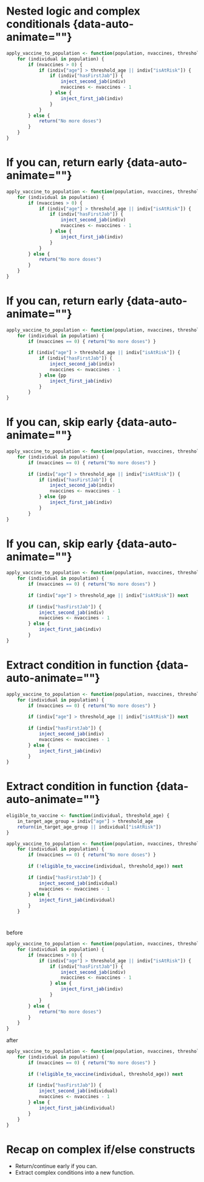 # Nested logic and complex conditionals {data-auto-animate=""}

```{.R .numberLines data-id="nested-logic" data-line-numbers="|3-14"}
apply_vaccine_to_population <- function(population, nvaccines, threshold_age) {
    for (individual in population) {
        if (nvaccines > 0) {
            if (indiv["age"] > threshold_age || indiv["isAtRisk"]) {
                if (indiv["hasFirstJab"]) {
                    inject_second_jab(indiv)
                    nvaccines <- nvaccines - 1
                } else {
                    inject_first_jab(indiv)
                }
            }
        } else {
            return("No more doses")
        }
    }
}
```

# If you can, return early {data-auto-animate=""}

```{.R .numberLines data-id="nested-logic" data-line-numbers="3,12-14"}
apply_vaccine_to_population <- function(population, nvaccines, threshold_age) {
    for (individual in population) {
        if (nvaccines > 0) {
            if (indiv["age"] > threshold_age || indiv["isAtRisk"]) {
                if (indiv["hasFirstJab"]) {
                    inject_second_jab(indiv)
                    nvaccines <- nvaccines - 1
                } else {
                    inject_first_jab(indiv)
                }
            }
        } else {
            return("No more doses")
        }
    }
}
```

# If you can, return early {data-auto-animate=""}

```{.R .numberLines data-id="nested-logic" data-line-numbers="3|5-11"}
apply_vaccine_to_population <- function(population, nvaccines, threshold_age) {
    for (individual in population) {
        if (nvaccines == 0) { return("No more doses") }
 
        if (indiv["age"] > threshold_age || indiv["isAtRisk"]) {
            if (indiv["hasFirstJab"]) {
                inject_second_jab(indiv)
                nvaccines <- nvaccines - 1
            } else {pp
                inject_first_jab(indiv)
            }
        }
}
```

# If you can, skip early {data-auto-animate=""}

```{.R .numberLines data-id="nested-logic" data-line-numbers="5"}
apply_vaccine_to_population <- function(population, nvaccines, threshold_age) {
    for (individual in population) {
        if (nvaccines == 0) { return("No more doses") }
 
        if (indiv["age"] > threshold_age || indiv["isAtRisk"]) {
            if (indiv["hasFirstJab"]) {
                inject_second_jab(indiv)
                nvaccines <- nvaccines - 1
            } else {pp
                inject_first_jab(indiv)
            }
        }
}
```

# If you can, skip early {data-auto-animate=""}

```{.R .numberLines data-id="nested-logic" data-line-numbers="5|7-12"}
apply_vaccine_to_population <- function(population, nvaccines, threshold_age) {
    for (individual in population) {
        if (nvaccines == 0) { return("No more doses") }
 
        if (indiv["age"] > threshold_age || indiv["isAtRisk"]) next
        
        if (indiv["hasFirstJab"]) {
            inject_second_jab(indiv)
            nvaccines <- nvaccines - 1
        } else {
            inject_first_jab(indiv)
        }
}

```
# Extract condition in function {data-auto-animate=""}

```{.R .numberLines data-id="nested-logic" data-line-numbers="5"}
apply_vaccine_to_population <- function(population, nvaccines, threshold_age) {
    for (individual in population) {
        if (nvaccines == 0) { return("No more doses") }
 
        if (indiv["age"] > threshold_age || indiv["isAtRisk"]) next
        
        if (indiv["hasFirstJab"]) {
            inject_second_jab(indiv)
            nvaccines <- nvaccines - 1
        } else {
            inject_first_jab(indiv)
        }
}
```

# Extract condition in function {data-auto-animate=""}

```{.R .numberLines data-line-numbers="1-4,10"}
eligible_to_vaccine <- function(individual, threshold_age) {
    in_target_age_group = indiv["age"] > threshold_age
    return(in_target_age_group || individual["isAtRisk"])
}

apply_vaccine_to_population <- function(population, nvaccines, threshold_age) {
    for (individual in population) {
        if (nvaccines == 0) { return("No more doses") }
        
        if (!eligible_to_vaccine(individual, threshold_age)) next
        
        if (indiv["hasFirstJab"]) {
            inject_second_jab(individual)
            nvaccines <- nvaccines - 1
        } else {
            inject_first_jab(individual)
        }
    }
```

# 

before
```{.R .numberLines data-id="nested-logic" data-line-numbers=""}
apply_vaccine_to_population <- function(population, nvaccines, threshold_age) {
    for (individual in population) {
        if (nvaccines > 0) {
            if (indiv["age"] > threshold_age || indiv["isAtRisk"]) {
                if (indiv["hasFirstJab"]) {
                    inject_second_jab(indiv)
                    nvaccines <- nvaccines - 1
                } else {
                    inject_first_jab(indiv)
                }
            }
        } else {
            return("No more doses")
        }
    }
}
```
after
```{.R .numberLines}
apply_vaccine_to_population <- function(population, nvaccines, threshold_age) {
    for (individual in population) {
        if (nvaccines == 0) { return("No more doses") }
        
        if (!eligible_to_vaccine(individual, threshold_age)) next
        
        if (indiv["hasFirstJab"]) {
            inject_second_jab(individual)
            nvaccines <- nvaccines - 1
        } else {
            inject_first_jab(individual)
        }
    }
}
```

# Recap on complex if/else constructs

- Return/continue early if you can.
- Extract complex conditions into a new function.
